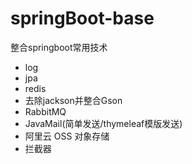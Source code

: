# springBoot-base
整合springboot常用技术
+ log
+ jpa
+ redis
+ 去除jackson并整合Gson
+ RabbitMQ
+ JavaMail(简单发送/thymeleaf模版发送)
+ 阿里云 OSS 对象存储
+ 拦截器